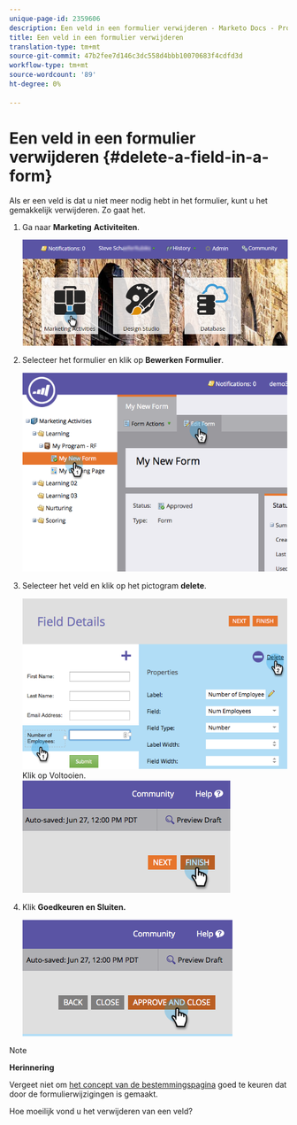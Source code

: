 ```yaml
---
unique-page-id: 2359606
description: Een veld in een formulier verwijderen - Marketo Docs - Productdocumentatie
title: Een veld in een formulier verwijderen
translation-type: tm+mt
source-git-commit: 47b2fee7d146c3dc558d4bbb10070683f4cdfd3d
workflow-type: tm+mt
source-wordcount: '89'
ht-degree: 0%

---
```



# Een veld in een formulier verwijderen {#delete-a-field-in-a-form}

Als er een veld is dat u niet meer nodig hebt in het formulier, kunt u het gemakkelijk verwijderen. Zo gaat het.

1. Ga naar **Marketing** **Activiteiten**.

   ![](assets/login-marketing-activities-2.png)

1. Selecteer het formulier en klik op **Bewerken** **Formulier**.

   ![](assets/image2014-9-15-15-3a43-3a36.png)

1. Selecteer het veld en klik op het pictogram **delete**.

   ![](assets/image2014-9-15-15-3a43-3a54.png)
Klik op Voltooien.
   ![](assets/image2014-9-15-15-3a44-3a16.png)

1. Klik **Goedkeuren en Sluiten.**

   ![](assets/image2014-9-15-15-3a44-3a28.png)

>[!NOTE]
>
>**Herinnering**
>
>Vergeet niet om [het concept van de bestemmingspagina](../../../../product-docs/demand-generation/landing-pages/understanding-landing-pages/approve-unapprove-or-delete-a-landing-page.md) goed te keuren dat door de formulierwijzigingen is gemaakt.

Hoe moeilijk vond u het verwijderen van een veld?